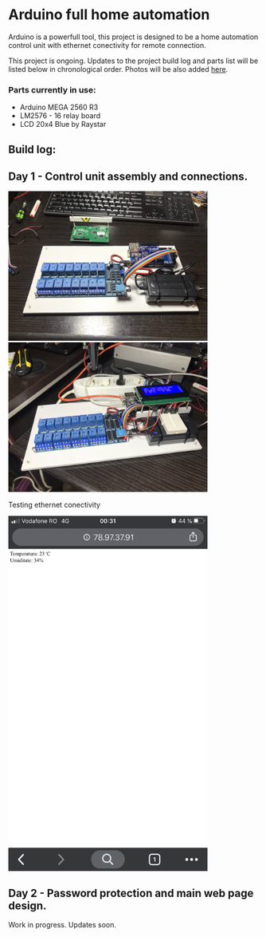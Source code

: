 # Arduino full home automation
Arduino is a powerfull tool, this project is designed to be a home automation control unit with ethernet conectivity for remote connection.

This project is ongoing. Updates to the project build log and parts list will be listed below in chronological order. Photos will be also added [here](https://github.com/poweredby2dor/Arduino-full-home-automation/tree/master/Photos "click me").


### Parts currently in use:
- Arduino MEGA 2560 R3
- LM2576 - 16 relay board
- LCD 20x4 Blue by Raystar



## Build log:

## Day 1 - Control unit assembly and connections.

<img src="Photos/IMG_4886.JPG" width=400> <img src="Photos/IMG_4893.JPG" width=400>

Testing ethernet conectivity

<img src="Photos/IMG_4892.PNG" width=400>

## Day 2 - Password protection and main web page design.

Work in progress. Updates soon.
